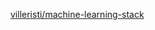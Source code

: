 [villeristi/machine-learning-stack](https://hub.docker.com/repository/docker/villeristi/machine-learning-stack)
